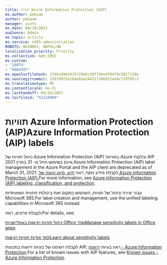 ```yaml
---
title: תוויות Azure Information Protection (AIP)
ms.author: pebuam
author: pebaum
manager: scotv
ms.date: 04/19/2021
audience: Admin
ms.topic: article
ms.service: o365-administration
ROBOTS: NOINDEX, NOFOLLOW
localization_priority: Priority
ms.collection: Adm_O365
ms.custom:
- "10974"
- "9004597"
ms.openlocfilehash: 2fb63d941935710ebc20f74bed70479c5627130e
ms.sourcegitcommit: 1597d973e16aebda24421f18b911ea4c7197dfc3
ms.translationtype: MT
ms.contentlocale: he-IL
ms.lasthandoff: 04/20/2021
ms.locfileid: "52124984"
---
```

# <a name="azure-information-protection-aip-labels"></a><span data-ttu-id="10930-102">תוויות Azure Information Protection (AIP)</span><span class="sxs-lookup"><span data-stu-id="10930-102">Azure Information Protection (AIP) labels</span></span>

<span data-ttu-id="10930-103">ניהול תוויות של Azure Information Protection (AIP) בפורטל Azure ובלקוח AIP אינם בשימוש החל מ- 31 במרץ 2021.</span><span class="sxs-lookup"><span data-stu-id="10930-103">Azure Information Protection (AIP) label management in the Azure Portal and the AIP client are deprecated as of March 31, 2021.</span></span> <span data-ttu-id="10930-104">לקבלת מידע נוסף, ראה [תיוג, סיווג והגנה של Azure Information Protection (AIP).](https://docs.microsoft.com/azure/information-protection/aip-classification-and-protection)</span><span class="sxs-lookup"><span data-stu-id="10930-104">For more information, see [Azure Information Protection (AIP) labeling, classification, and protection](https://docs.microsoft.com/azure/information-protection/aip-classification-and-protection).</span></span>

<span data-ttu-id="10930-105">עבור יצירה וניהול של תוויות, השתמש במקום זאת ביכולות התווית המאוחדות Microsoft 365.</span><span class="sxs-lookup"><span data-stu-id="10930-105">For label creation and management, use the unified labeling capabilities in Microsoft 365 instead.</span></span> 

<span data-ttu-id="10930-106">לקבלת פרטים, ראה:</span><span class="sxs-lookup"><span data-stu-id="10930-106">For details, see:</span></span>

[<span data-ttu-id="10930-107">ניהול תוויות רגישות באפליקציות Office שלך</span><span class="sxs-lookup"><span data-stu-id="10930-107">Manage sensitivity labels in Office apps</span></span>](https://docs.microsoft.com/microsoft-365/compliance/sensitivity-labels-office-apps)

[<span data-ttu-id="10930-108">למד אודות תוויות רגישות</span><span class="sxs-lookup"><span data-stu-id="10930-108">Learn about sensitivity labels</span></span>](https://docs.microsoft.com/microsoft-365/compliance/sensitivity-labels)

<span data-ttu-id="10930-109">לקבלת רשימה של בעיות ידועות בתכונות AIP, ראה בעיות [ידועות - Azure Information Protection](https://docs.microsoft.com/azure/information-protection/known-issues).</span><span class="sxs-lookup"><span data-stu-id="10930-109">For a list of known issues with AIP features, see [Known issues - Azure Information Protection](https://docs.microsoft.com/azure/information-protection/known-issues).</span></span>